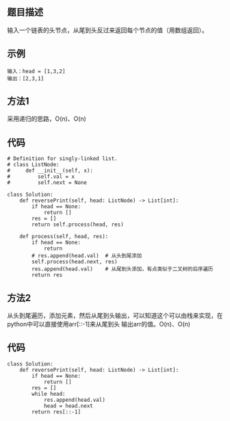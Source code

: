 ## 题目描述
输入一个链表的头节点，从尾到头反过来返回每个节点的值（用数组返回）。

## 示例
```
输入：head = [1,3,2]
输出：[2,3,1]
```
## 方法1
采用递归的思路，O(n)、O(n)
## 代码
```
# Definition for singly-linked list.
# class ListNode:
#     def __init__(self, x):
#         self.val = x
#         self.next = None

class Solution:
    def reversePrint(self, head: ListNode) -> List[int]:
        if head == None:
            return []
        res = []
        return self.process(head, res)

    def process(self, head, res):
        if head == None:
            return
        # res.append(head.val)  # 从头到尾添加
        self.process(head.next, res)
        res.append(head.val)    # 从尾到头添加，有点类似于二叉树的后序遍历
        return res
```

## 方法2
从头到尾遍历，添加元素，然后从尾到头输出，可以知道这个可以由栈来实现，在python中可以直接使用arr[::-1]来从尾到头
输出arr的值。O(n)、O(n)
## 代码
```
class Solution:
    def reversePrint(self, head: ListNode) -> List[int]:
        if head == None:
            return []
        res = []
        while head:
            res.append(head.val)
            head = head.next
        return res[::-1]
```